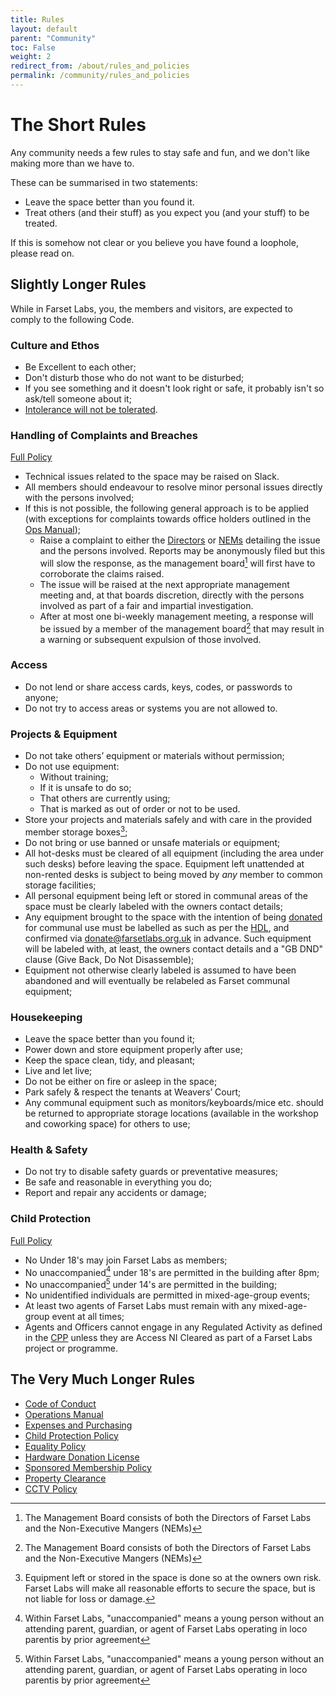 ```yaml
---
title: Rules
layout: default
parent: "Community"
toc: False
weight: 2
redirect_from: /about/rules_and_policies
permalink: /community/rules_and_policies
---
```


# The Short Rules

Any community needs a few rules to stay safe and fun, and we don't like making more than we have to.

These can be summarised in two statements:

* Leave the space better than you found it.
* Treat others (and their stuff) as you expect you (and your stuff) to be treated.

If this is somehow not clear or you believe you have found a loophole, please read on.

## Slightly Longer Rules

While in Farset Labs, you, the members and visitors, are expected to comply to the following Code.

### Culture and Ethos

 * Be Excellent to each other;
 * Don't disturb those who do not want to be disturbed;
 * If you see something and it doesn't look right or safe, it probably isn't so ask/tell someone about it;
 * [Intolerance will not be tolerated](/community/equality).

### Handling of Complaints and Breaches
[Full Policy](/community/code_of_conduct#15-handling-of-complaints-and-breaches)
 * Technical issues related to the space may be raised on Slack.
 * All members should endeavour to resolve minor personal issues directly with the persons involved;
 * If this is not possible, the following general approach is to be applied (with exceptions for complaints towards office holders outlined in the [Ops Manual](/community/ops_manual));
    * Raise a complaint to either the [Directors](mailto:admin@farsetlabs.org.uk) or [NEMs](mailto:management@farsetlabs.org.uk) detailing the issue and the persons involved. Reports may be anonymously filed but this will slow the response, as the management board[^1] will first have to corroborate the claims raised.
    * The issue will be raised at the next appropriate management meeting and, at that boards discretion, directly with the persons involved as part of a fair and impartial investigation.
    * After at most one bi-weekly management meeting, a response will be issued by a member of the management board[^1] that may result in a warning or subsequent expulsion of those involved.


[^1]: The Management Board consists of both the Directors of Farset Labs and the Non-Executive Mangers (NEMs)

### Access

 * Do not lend or share access cards, keys, codes, or passwords to anyone;
 * Do not try to access areas or systems you are not allowed to.

### Projects &amp; Equipment

 * Do not take others’ equipment or materials without permission;
 * Do not use equipment:
    * Without training;
    * If it is unsafe to do so;
    * That others are currently using;
    * That is marked as out of order or not to be used.
 * Store your projects and materials safely and with care in the provided member storage boxes[^2];
 * Do not bring or use banned or unsafe materials or equipment;
 * All hot-desks must be cleared of all equipment (including the area under such desks) before leaving the space. Equipment left unattended at non-rented desks is subject to being moved by *any* member to common storage facilities;
 * All personal equipment being left or stored in communal areas of the space must be clearly labeled with the owners contact details;
 * Any equipment brought to the space with the intention of being [donated](/support/equipment) for communal use must be labelled as such as per the [HDL](hardware_donation_license), and confirmed via [donate@farsetlabs.org.uk](mailto:donate@farsetlabs.org.uk) in advance. Such equipment will be labeled with, at least, the owners contact details and a "GB DND" clause (Give Back, Do Not Disassemble);
 * Equipment not otherwise clearly labeled is assumed to have been abandoned and will eventually be relabeled as Farset communal equipment;

[^2]: Equipment left or stored in the space is done so at the owners own risk. Farset Labs will make all reasonable efforts to secure the space, but is not liable for loss or damage.

### Housekeeping

 * Leave the space better than you found it;
 * Power down and store equipment properly after use;
 * Keep the space clean, tidy, and pleasant;
 * Live and let live;
 * Do not be either on fire or asleep in the space;
 * Park safely &amp; respect the tenants at Weavers’ Court;
 * Any communal equipment such as monitors/keyboards/mice etc. should be returned to appropriate storage locations (available in the workshop and coworking space) for others to use;


### Health &amp; Safety

 * Do not try to disable safety guards or preventative measures;
 * Be safe and reasonable in everything you do;
 * Report and repair any accidents or damage;

### Child Protection
[Full Policy](/community/child_protection)

 * No Under 18's may join Farset Labs as members;
 * No unaccompanied[^3] under 18's are permitted in the building after 8pm;
 * No unaccompanied[^3] under 14's are permitted in the building;
 * No unidentified individuals are permitted in mixed-age-group events;
 * At least two agents of Farset Labs must remain with any mixed-age-group event at all times;
 * Agents and Officers cannot engage in any Regulated Activity as defined in the [CPP](/community/child_protection) unless they are Access NI Cleared as part of a Farset Labs project or programme.

[^3]: Within Farset Labs, "unaccompanied" means a young person without an attending parent, guardian, or agent of Farset Labs operating in loco parentis by prior agreement


## The Very Much Longer Rules
* [Code of Conduct](/community/code_of_conduct)
* [Operations Manual](/community/ops_manual)
* [Expenses and Purchasing](/community/expenses_purchasing)
* [Child Protection Policy](/community/child_protection)
* [Equality Policy](/community/equality)
* [Hardware Donation License](/community/hardware_donation_license)
* [Sponsored Membership Policy](/community/sponsored_membership_policy)
* [Property Clearance](/community/clearance)
* [CCTV Policy](/community/cctv)
